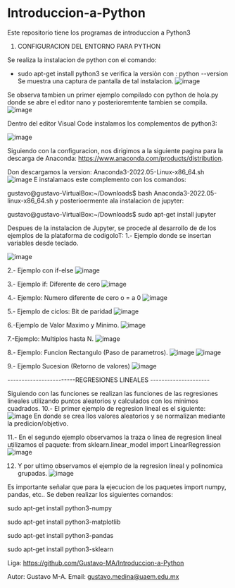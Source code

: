 # Introduccion-a-Python
Este repositorio tiene los programas de introduccion a  Python3
1. CONFIGURACION DEL ENTORNO PARA PYTHON

Se realiza la instalacion de python con el comando:
* sudo apt-get install python3
se verifica la versiòn con : python --version
Se muestra una captura de pantalla de tal instalacion.
![image](https://user-images.githubusercontent.com/111370930/191139643-c61c9378-6753-4579-935c-2968c856604a.png)

Se observa tambien un primer ejemplo compilado con python de hola.py
donde se abre el editor nano y posterioremtente tambien se compila.
![image](https://user-images.githubusercontent.com/111370930/191139610-333b78f9-fec1-400f-8bfa-9a6cfc718bf8.png)

Dentro del editor Visual Code instalamos los complementos de python3:

![image](https://user-images.githubusercontent.com/111370930/191140255-82a6cabc-60c0-4907-8265-bc950316672d.png)

Siguiendo con la configuracion, nos dirigimos a la siguiente pagina para la descarga de Anaconda: 
https://www.anaconda.com/products/distribution.

Don descargamos la version: Anaconda3-2022.05-Linux-x86_64.sh
![image](https://user-images.githubusercontent.com/111370930/191139915-2ec4f9bb-9ac9-4779-8047-b4705127809c.png)
 E instalamaos este complemento con los comandos:
 
gustavo@gustavo-VirtualBox:~/Downloads$ bash Anaconda3-2022.05-linux-x86_64.sh
y posterioermente  ala instalacion de jupyter:

gustavo@gustavo-VirtualBox:~/Downloads$ sudo apt-get install jupyter

 Despues de la instalacion de Jupyter, se procede al desarrollo de de los ejemplos de la plataforma de codigoIoT:
1.- Ejemplo donde se insertan variables desde teclado.


![image](https://user-images.githubusercontent.com/111370930/191407406-19b0230d-d3aa-4e29-9294-23c98c3c2d5d.png)


2.- Ejemplo con if-else
![image](https://user-images.githubusercontent.com/111370930/191407738-9e4a5978-828e-4488-8a70-835d52000969.png)


3.- Ejemplo if: Diferente de cero
![image](https://user-images.githubusercontent.com/111370930/191408072-f9375006-31c7-4be7-b0b0-3ed012ba182f.png)


4.- Ejemplo: Numero diferente de cero o =  a 0
![image](https://user-images.githubusercontent.com/111370930/191408229-d24be1b8-4d35-4256-bded-99b28150c642.png)


5.- Ejemplo de ciclos: Bit de paridad
![image](https://user-images.githubusercontent.com/111370930/191408390-ad20c17f-f78e-43f5-b94c-a290a172940e.png)


6.-Ejemplo de Valor Maximo y Minimo.
![image](https://user-images.githubusercontent.com/111370930/191408787-87298962-718b-4a85-8028-78ea8f91a60b.png)


7.-Ejemplo: Multiplos hasta N.
![image](https://user-images.githubusercontent.com/111370930/191408901-0eacc096-c1a7-4256-89a1-e4d9f51d3b47.png)


8.- Ejemplo: Funcion Rectangulo (Paso de parametros).
![image](https://user-images.githubusercontent.com/111370930/191416900-4fdfebaa-e2bc-4ac8-aee5-7089980d7122.png)
![image](https://user-images.githubusercontent.com/111370930/191417045-1515f942-594f-4d9d-b88c-e949cc14e9dc.png)


9.- Ejemplo  Sucesion (Retorno de valores)
![image](https://user-images.githubusercontent.com/111370930/191416976-ec7e333f-b401-42f7-a6a6-80baed3fdedd.png)

------------------------REGRESIONES LINEALES ---------------------

Siguiendo con las funciones se realizan las funciones de las regresiones lineales utilizando puntos aleatorios y calculados con
los minimos cuadrados.
10.- El primer ejemplo de regresion lineal es el siguiente:
![image](https://user-images.githubusercontent.com/111370930/191803567-a0019f5f-a81b-47a7-a22c-e6c018d0128f.png)
En donde se crea llos valores aleatorios y se normalizan mediante la predicion/objetivo.

11.- En el segundo ejemplo observamos la traza o linea de regresion lineal utilizamos el paquete: from sklearn.linear_model import LinearRegression 
![image](https://user-images.githubusercontent.com/111370930/191804138-b5bfb8a5-163b-45f7-bf4f-7a8661ad23c6.png)

12. Y por ultimo observamos el ejemplo de la regresion lineal y polinomica grupadas.
![image](https://user-images.githubusercontent.com/111370930/191804558-896e6962-ed80-4492-943c-f952781a589c.png)

Es importante señalar que para la ejecucion de los paquetes import numpy, pandas, etc..
Se deben realizar los siguientes comandos:

sudo apt-get install python3-numpy

sudo apt-get install python3-matplotlib

sudo apt-get install python3-pandas

sudo apt-get install python3-sklearn

Liga: 
https://github.com/Gustavo-MA/Introduccion-a-Python

Autor: Gustavo M-A.
Email: gustavo.medina@uaem.edu.mx









